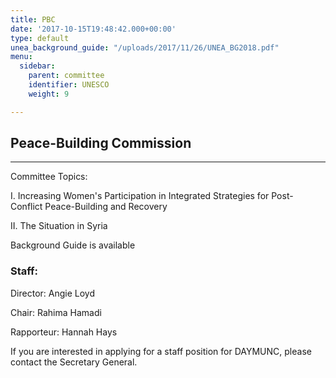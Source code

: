 ```yaml
---
title: PBC
date: '2017-10-15T19:48:42.000+00:00'
type: default
unea_background_guide: "/uploads/2017/11/26/UNEA_BG2018.pdf"
menu:
  sidebar:
    parent: committee
    identifier: UNESCO
    weight: 9

---
```

## Peace-Building Commission

***

Committee Topics:

I. Increasing Women's Participation in Integrated Strategies for Post-Conflict  Peace-Building and Recovery

II. The Situation in Syria

Background Guide is available 

### Staff:

Director: Angie Loyd

Chair: Rahima Hamadi

Rapporteur: Hannah Hays

If you are interested in applying for a staff position for DAYMUNC, please contact the Secretary General.